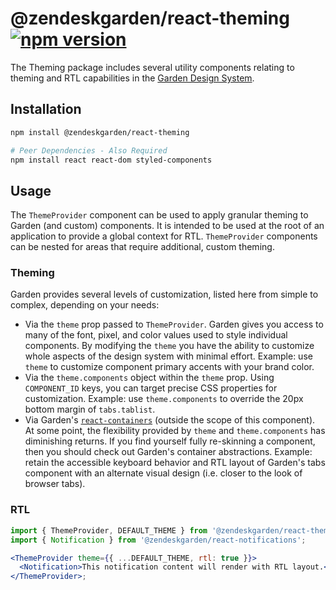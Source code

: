 # @zendeskgarden/react-theming [![npm version](https://flat.badgen.net/npm/v/@zendeskgarden/react-theming)](https://www.npmjs.com/package/@zendeskgarden/react-theming)

The Theming package includes several utility components relating to theming
and RTL capabilities in the [Garden Design System](https://zendeskgarden.github.io/).

## Installation

```sh
npm install @zendeskgarden/react-theming

# Peer Dependencies - Also Required
npm install react react-dom styled-components
```

## Usage

The `ThemeProvider` component can be used to apply granular theming to Garden
(and custom) components. It is intended to be used at the root of an
application to provide a global context for RTL. `ThemeProvider` components
can be nested for areas that require additional, custom theming.

### Theming

Garden provides several levels of customization, listed here from simple to
complex, depending on your needs:

- Via the `theme` prop passed to `ThemeProvider`. Garden gives you access to
  many of the font, pixel, and color values used to style individual
  components. By modifying the `theme` you have the ability to customize whole
  aspects of the design system with minimal effort. Example: use `theme` to
  customize component primary accents with your brand color.
- Via the `theme.components` object within the `theme` prop. Using
  `COMPONENT_ID` keys, you can target precise CSS properties for
  customization. Example: use `theme.components` to override the 20px
  bottom margin of `tabs.tablist`.
- Via Garden's
  [`react-containers`](https://github.com/zendeskgarden/react-containers)
  (outside the scope of this component). At some point, the flexibility
  provided by `theme` and `theme.components` has diminishing returns. If you
  find yourself fully re-skinning a component, then you should check out
  Garden's container abstractions. Example: retain the accessible keyboard
  behavior and RTL layout of Garden's tabs component with an alternate visual
  design (i.e. closer to the look of browser tabs).

### RTL

```jsx
import { ThemeProvider, DEFAULT_THEME } from '@zendeskgarden/react-theming';
import { Notification } from '@zendeskgarden/react-notifications';

<ThemeProvider theme={{ ...DEFAULT_THEME, rtl: true }}>
  <Notification>This notification content will render with RTL layout.</Notification>
</ThemeProvider>;
```
